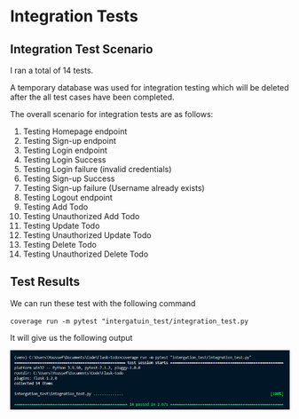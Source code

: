 # Integration Tests

## Integration Test Scenario

I ran a total of 14 tests.

A temporary database was used for integration testing which will be deleted after the all test cases have been completed.

The overall scenario for integration tests are as follows:

1. Testing Homepage endpoint
2. Testing Sign-up endpoint
3. Testing Login endpoint
4. Testing Login Success
5. Testing Login failure (invalid credentials)
6. Testing Sign-up Success
7. Testing Sign-up failure (Username already exists)
8. Testing Logout endpoint
9. Testing Add Todo
10. Testing Unauthorized Add Todo
11. Testing Update Todo
12. Testing Unauthorized Update Todo
13. Testing Delete Todo
14. Testing Unauthorized Delete Todo

## Test Results

We can run these test with the following command

`coverage run -m pytest "intergatuin_test/integration_test.py`

It will give us the following output

![Integration Tests](/assets/integrationtest_result.png "Integration Tests")